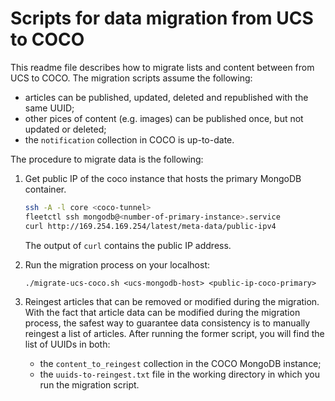# Scripts for data migration from UCS to COCO

This readme file describes how to migrate lists and content between from UCS to COCO.
The migration scripts assume the following:

* articles can be published, updated, deleted and republished with the same UUID;
* other pices of content (e.g. images) can be published once, but not updated or deleted;
* the `notification` collection in COCO is up-to-date.
 
The procedure to migrate data is the following:      
 
1.  Get public IP of the coco instance that hosts the primary MongoDB container. 

	```bash
    ssh -A -l core <coco-tunnel>
    fleetctl ssh mongodb@<number-of-primary-instance>.service
    curl http://169.254.169.254/latest/meta-data/public-ipv4
    ```
    
    The output of `curl` contains the public IP address.
   
2.  Run the migration process on your localhost:
    
    ```
    ./migrate-ucs-coco.sh <ucs-mongodb-host> <public-ip-coco-primary>
    ```

3.  Reingest articles that can be removed or modified during the migration. 
    With the fact that article data can be modified during the migration process, the safest way to guarantee data 
    consistency is to manually reingest a list of articles.
    After running the former script, you will find the list of UUIDs in both:
    
    * the `content_to_reingest` collection in the COCO MongoDB instance;
    * the `uuids-to-reingest.txt` file in the working directory in which you run the migration script.